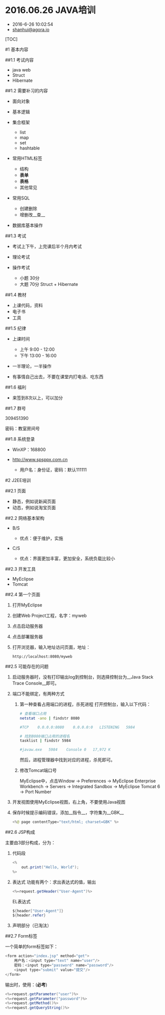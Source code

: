 # 2016.06.26 JAVA培训

* 2016-6-26 10:02:54
* <shanhui@agora.io>

[TOC]

#1 基本内容

##1.1 考试内容

* java web
* Struct
* Hibernate

##1.2 需要补习的内容

* 面向对象
* 基本逻辑
* 集合框架

    * list
    * map
    * set
    * hashtable

* 常用HTML标签

    * 结构
    * __表单__
    * __表格__
    * 其他常见

* 常用SQL

    * 创建删除
    * 增删改__查__

* 数据库基本操作

##1.3 考试

* 考试上下午，上完课后半个月内考试
* 理论考试
* 操作考试

    * 小题 30分
    * 大题 70分 Struct + Hibernate

##1.4 教材

* 上课代码，资料
* 电子书
* 工具

##1.5 纪律

* 上课时间

    * 上午 9:00 - 12:00
    * 下午 13:00 - 16:00

* 一半理论，一半操作
* 有事情自己出去，不要在课堂内打电话、吃东西

##1.6 福利

* 来签到8次以上，可以加分

##1.7 群号

309451390

密码：教室房间号

##1.8 系统登录

* WinXP：168800
* http://www.spsppx.com.cn
    
    * 用户名：身份证，密码：默认111111

#2 J2EE培训

##2.1 页面

* 静态，例如说新闻页面
* 动态，例如说淘宝页面

##2.2 网络基本架构

* B/S

    * 优点：便于维护，实施

* C/S

    * 优点：界面更加丰富，更加安全，系统负载比较小

##2.3 开发工具

* MyEclipse
* Tomcat

##2.4 第一个页面

1. 打开MyEclipse
2. 创建Web Project工程，名字：myweb
3. 点击启动服务器
4. 点击部署服务器
5. 打开浏览器，输入地址访问页面，地址：

    ```
    http://localhost:8080/myweb
    ```

##2.5 可能存在的问题

1. 启动服务器时，没有打印输出log到控制台，则选择控制台为__Java Stack Trace Console__即可。
2. 端口不能绑定，有两种方式

    1. 第一种查看占用端口的进程，杀死进程
        打开控制台，输入以下代码：

        ``` sh
        # 查看端口占用
        netstat -ano | findstr 8080
        
        #TCP    0.0.0.0:8080    0.0.0.0:0   LISTENING   5984
        
        # 找到8080端口占用的进程名
        tasklist | findstr 5984
        
        #javaw.exe   5984    Console 0   17,972 K
        ```
        
        然后，进程管理器中找到对应的进程，杀死即可。
    
    2. 修改Tomcat端口号

        MyEclipse中，点击Window -> Preferences -> MyEclipse Enterprise Workbench -> Servers -> Integrated Sandbox -> MyEclipse Tomcat 6 -> Port Number
        
3. 开发视图使用MyEclipse视图，右上角，不要使用Java视图
4. 保存时候提示编码错误，添加__指令__，字符集为__GBK__

    ``` java
    <%@ page contentType="text/html; charset=GBK" %>
    ```
        
##2.6 JSP构成

主要由3部分构成，分为：

1. 代码段

    ``` java
    <%
        out.print("Hello, World");
    %>
    ```
    
2. 表达式
    功能有两个：求出表达式的值，输出
    
    ``` java
    <%=request.getHeader("User-Agent")%>
    ```
    
    EL表达式
    
    ``` java
    ${header["User-Agent"]}
    ${header.refer}
    ```
    
3. 声明部分（已淘汰）

##2.7 Form标签

一个简单的form标签如下：

``` java
<form action="index.jsp" method="get">
    用户名：<input type="text" name="user"/>
    密码：<input type="password" name="password"/>
    <input type="submit" value="提交"/>
</form>
```

输出时，使用：(__必考__)

``` java
<%=request.getParameter("user")%>
<%=request.getParameter("password")%>
<%=request.getMethod()%>
<%=request.getQueryString()%>
```
